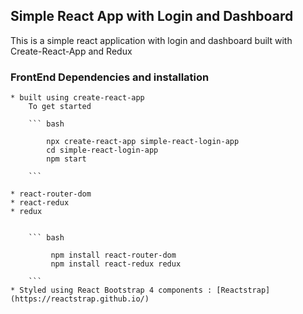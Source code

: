 ## Simple React App with Login and Dashboard

This is a simple react application with login and dashboard built with Create-React-App and Redux 

### FrontEnd Dependencies and installation
    
    * built using create-react-app
        To get started

        ``` bash
            
            npx create-react-app simple-react-login-app
            cd simple-react-login-app 
            npm start

        ```
        
    * react-router-dom
    * react-redux
    * redux
    

        ``` bash
            
             npm install react-router-dom  
             npm install react-redux redux

        ```
    * Styled using React Bootstrap 4 components : [Reactstrap](https://reactstrap.github.io/)